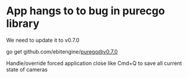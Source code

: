 # App hangs to to bug in purecgo library

We need to update it to v0.7.0

go get github.com/ebitengine/purego@v0.7.0

Handle/override forced application close like Cmd+Q to save all current state of cameras
